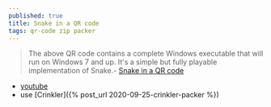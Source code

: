```yaml
---
published: true
title: Snake in a QR code
tags: qr-code zip packer
---
```

> The above QR code contains a complete Windows executable that will run on Windows 7 and up. It's a simple but fully playable implementation of Snake.- [Snake in a QR code](https://itsmattkc.com/etc/snakeqr/)

- [youtube](https://www.youtube.com/watch?v=ExwqNreocpg&feature=youtu.be)
- use [Crinkler]({% post_url 2020-09-25-crinkler-packer %})
